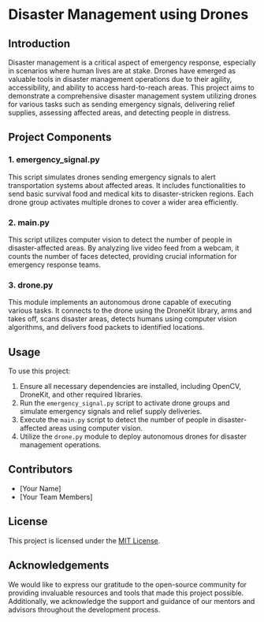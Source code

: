 # Disaster Management using Drones

## Introduction

Disaster management is a critical aspect of emergency response, especially in scenarios where human lives are at stake. Drones have emerged as valuable tools in disaster management operations due to their agility, accessibility, and ability to access hard-to-reach areas. This project aims to demonstrate a comprehensive disaster management system utilizing drones for various tasks such as sending emergency signals, delivering relief supplies, assessing affected areas, and detecting people in distress.

## Project Components

### 1. emergency_signal.py

This script simulates drones sending emergency signals to alert transportation systems about affected areas. It includes functionalities to send basic survival food and medical kits to disaster-stricken regions. Each drone group activates multiple drones to cover a wider area efficiently.

### 2. main.py

This script utilizes computer vision to detect the number of people in disaster-affected areas. By analyzing live video feed from a webcam, it counts the number of faces detected, providing crucial information for emergency response teams.

### 3. drone.py

This module implements an autonomous drone capable of executing various tasks. It connects to the drone using the DroneKit library, arms and takes off, scans disaster areas, detects humans using computer vision algorithms, and delivers food packets to identified locations.

## Usage

To use this project:

1. Ensure all necessary dependencies are installed, including OpenCV, DroneKit, and other required libraries.
2. Run the `emergency_signal.py` script to activate drone groups and simulate emergency signals and relief supply deliveries.
3. Execute the `main.py` script to detect the number of people in disaster-affected areas using computer vision.
4. Utilize the `drone.py` module to deploy autonomous drones for disaster management operations.

## Contributors

- [Your Name]
- [Your Team Members]

## License

This project is licensed under the [MIT License](LICENSE).

## Acknowledgements

We would like to express our gratitude to the open-source community for providing invaluable resources and tools that made this project possible. Additionally, we acknowledge the support and guidance of our mentors and advisors throughout the development process.